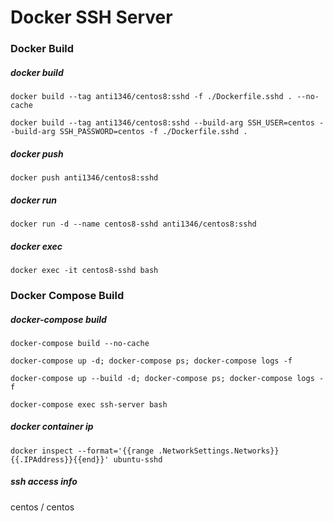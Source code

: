 # Docker SSH Server

### Docker Build
##### docker build
```
docker build --tag anti1346/centos8:sshd -f ./Dockerfile.sshd . --no-cache
```
```
docker build --tag anti1346/centos8:sshd --build-arg SSH_USER=centos --build-arg SSH_PASSWORD=centos -f ./Dockerfile.sshd .
```
##### docker push
```
docker push anti1346/centos8:sshd
```
##### docker run
```
docker run -d --name centos8-sshd anti1346/centos8:sshd
```
##### docker exec
```
docker exec -it centos8-sshd bash
```

### Docker Compose Build
##### docker-compose build
```
docker-compose build --no-cache
```
```
docker-compose up -d; docker-compose ps; docker-compose logs -f
```
```
docker-compose up --build -d; docker-compose ps; docker-compose logs -f
```
```
docker-compose exec ssh-server bash
```
##### docker container ip
```
docker inspect --format='{{range .NetworkSettings.Networks}}{{.IPAddress}}{{end}}' ubuntu-sshd
```
##### ssh access info
centos / centos

